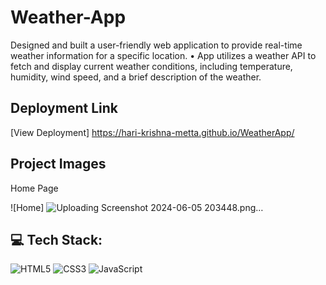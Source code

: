 
# Weather-App

Designed and built a user-friendly web application
to provide real-time weather information for a
specific location.
• App utilizes a weather API to fetch and display
current weather conditions, including temperature,
humidity, wind speed, and a brief description of the
weather.

## Deployment Link

[View Deployment] https://hari-krishna-metta.github.io/WeatherApp/

## Project Images

Home Page

![Home] ![Uploading Screenshot 2024-06-05 203448.png…]()


## 💻 Tech Stack:
![HTML5](https://img.shields.io/badge/html5-%23E34F26.svg?style=for-the-badge&logo=html5&logoColor=white) ![CSS3](https://img.shields.io/badge/css3-%231572B6.svg?style=for-the-badge&logo=css3&logoColor=white) ![JavaScript](https://img.shields.io/badge/javascript-%23323330.svg?style=for-the-badge&logo=javascript&logoColor=%23F7DF1E)
